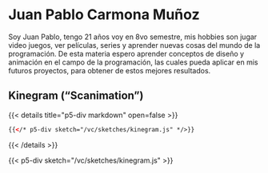 # Juan Pablo Carmona Muñoz

Soy Juan Pablo, tengo 21 años voy en 8vo semestre, mis hobbies son jugar video juegos, ver películas, series y aprender nuevas cosas del mundo de la programación. De esta materia espero aprender conceptos de diseño y animación en el campo de la programación, las cuales pueda aplicar en mis futuros proyectos, para obtener de estos mejores resultados.

## Kinegram (“Scanimation”)

{{< details title="p5-div markdown" open=false >}}

```html
{{</* p5-div sketch="/vc/sketches/kinegram.js" */>}}
```

{{< /details >}}

{{< p5-div sketch="/vc/sketches/kinegram.js" >}}
